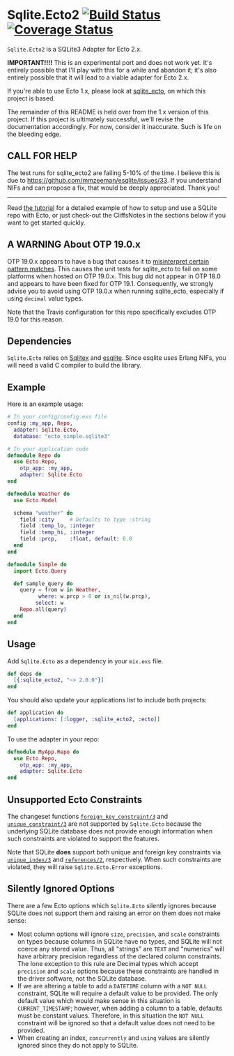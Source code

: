 Sqlite.Ecto2 [![Build Status](https://travis-ci.org/scouten/sqlite_ecto2.svg?branch=master "Build Status")](https://travis-ci.org/scouten/sqlite_ecto2) [![Coverage Status](https://coveralls.io/repos/github/scouten/sqlite_ecto2/badge.svg?branch=master)](https://coveralls.io/github/scouten/sqlite_ecto2?branch=master)
==========

`Sqlite.Ecto2` is a SQLite3 Adapter for Ecto 2.x.

**IMPORTANT!!!!** This is an experimental port and does not work yet. It's entirely
possible that I'll play with this for a while and abandon it; it's also entirely
possible that it will lead to a viable adapter for Ecto 2.x.

If you're able to use Ecto 1.x, please look at [sqlite_ecto](https://github.com/jazzyb/sqlite_ecto),
on which this project is based.

The remainder of this README is held over from the 1.x version of this project.
If this project is ultimately successful, we'll revise the documentation accordingly.
For now, consider it inaccurate. Such is life on the bleeding edge.

## CALL FOR HELP

The test runs for sqlite_ecto2 are failing 5-10% of the time. I believe this is due
to https://github.com/mmzeeman/esqlite/issues/33. If you understand NIFs and can
propose a fix, that would be deeply appreciated. Thank you!

---

Read [the tutorial](https://github.com/jazzyb/sqlite_ecto/wiki/Basic-Sqlite.Ecto-Tutorial)
for a detailed example of how to setup and use a SQLite repo with Ecto, or
just check-out the CliffsNotes in the sections below if you want to get
started quickly.

## A WARNING About OTP 19.0.x

OTP 19.0.x appears to have a bug that causes it to
[misinterpret certain pattern matches](https://github.com/elixir-lang/elixir/issues/5586).
This causes the unit tests for sqlite_ecto to fail on some platforms when hosted
on OTP 19.0.x. This bug did not appear in OTP 18.0 and appears to have been fixed
for OTP 19.1. Consequently, we strongly advise you to avoid using OTP 19.0.x when
running sqlite_ecto, especially if using `decimal` value types.

Note that the Travis configuration for this repo specifically excludes OTP 19.0
for this reason.

## Dependencies

`Sqlite.Ecto` relies on [Sqlitex](https://github.com/mmmries/sqlitex) and
[esqlite](https://github.com/mmzeeman/esqlite).  Since esqlite uses
Erlang NIFs, you will need a valid C compiler to build the library.

## Example

Here is an example usage:

```elixir
# In your config/config.exs file
config :my_app, Repo,
  adapter: Sqlite.Ecto,
  database: "ecto_simple.sqlite3"

# In your application code
defmodule Repo do
  use Ecto.Repo,
    otp_app: :my_app,
    adapter: Sqlite.Ecto
end

defmodule Weather do
  use Ecto.Model

  schema "weather" do
    field :city     # Defaults to type :string
    field :temp_lo, :integer
    field :temp_hi, :integer
    field :prcp,    :float, default: 0.0
  end
end

defmodule Simple do
  import Ecto.Query

  def sample_query do
    query = from w in Weather,
          where: w.prcp > 0 or is_nil(w.prcp),
         select: w
    Repo.all(query)
  end
end
```

## Usage

Add `Sqlite.Ecto` as a dependency in your `mix.exs` file.

```elixir
def deps do
  [{:sqlite_ecto2, "~> 2.0.0"}]
end
```

You should also update your applications list to include both projects:
```elixir
def application do
  [applications: [:logger, :sqlite_ecto2, :ecto]]
end
```

To use the adapter in your repo:
```elixir
defmodule MyApp.Repo do
  use Ecto.Repo,
    otp_app: :my_app,
    adapter: Sqlite.Ecto
end
```

## Unsupported Ecto Constraints

The changeset functions
[`foreign_key_constraint/3`](http://hexdocs.pm/ecto/Ecto.Changeset.html#foreign_key_constraint/3)
and
[`unique_constraint/3`](http://hexdocs.pm/ecto/Ecto.Changeset.html#unique_constraint/3)
are not supported by `Sqlite.Ecto` because the underlying SQLite database does
not provide enough information when such constraints are violated to support
the features.

Note that SQLite **does** support both unique and foreign key constraints via
[`unique_index/3`](http://hexdocs.pm/ecto/Ecto.Migration.html#unique_index/3)
and [`references/2`](http://hexdocs.pm/ecto/Ecto.Migration.html#references/2),
respectively.  When such constraints are violated, they will raise
`Sqlite.Ecto.Error` exceptions.

## Silently Ignored Options

There are a few Ecto options which `Sqlite.Ecto` silently ignores because
SQLite does not support them and raising an error on them does not make sense:
* Most column options will ignore `size`, `precision`, and `scale` constraints
  on types because columns in SQLite have no types, and SQLite will not coerce
  any stored value.  Thus, all "strings" are `TEXT` and "numerics" will have
  arbitrary precision regardless of the declared column constraints.  The lone
  exception to this rule are Decimal types which accept `precision` and
  `scale` options because these constraints are handled in the driver
  software, not the SQLite database.
* If we are altering a table to add a `DATETIME` column with a `NOT NULL`
  constraint, SQLite will require a default value to be provided.  The only
  default value which would make sense in this situation is
  `CURRENT_TIMESTAMP`; however, when adding a column to a table, defaults must
  be constant values.  Therefore, in this situation the `NOT NULL` constraint
  will be ignored so that a default value does not need to be provided.
* When creating an index, `concurrently` and `using` values are silently
  ignored since they do not apply to SQLite.
